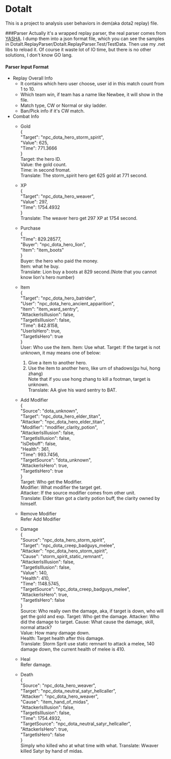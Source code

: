 DotaIt
======
This is a project to analysis user behaviors in dem(aka dota2 replay) file.


###Parser
Actually it's a wrapped replay parser, the real parser comes from [YASHA](https://github.com/dotabuff/yasha). I dump them into a json format file, which you can see the samples in DotaIt.ReplayParser/DotaIt.ReplayParser.Test/TestData. Then use my .net libs to reload it. Of course it waste lot of IO time, but there is no other solutions, I don't know GO lang.

####  Parser Input Format
  - Replay Overall Info
    - It contains which hero user choose, user id in this match count from 1 to 10.
    - Which team win, if team has a name like Newbee, it will show in the file.
    - Match type, CW or Normal or sky ladder.
    - Ban/Pick info if it's CW match.
  - Combat Info
    - Gold  
      {   
        "Target": "npc_dota_hero_storm_spirit",   
        "Value": 625,  
        "Time": 771.3666  
      }  
      Target: the hero ID.  
      Value: the gold count.  
      Time: in second fromat.  
      Translate: The storm_spirit hero get 625 gold at 771 second.

    - XP    
      {  
        "Target": "npc_dota_hero_weaver",  
        "Value": 297,  
        "Time": 1754.4932  
      }  
      Translate: The weaver hero get 297 XP at 1754 second.
    - Purchase  
      {  
        "Time": 829.28577,  
        "Buyer": "npc_dota_hero_lion",  
        "Item": "item_boots"  
      }  
      Buyer: the hero who paid the money.  
      Item: what he buy.  
      Translate: Lion buy a boots at 829 second.(Note that you cannot know lion's hero number)
      
    - Item  
      {  
        "Target": "npc_dota_hero_batrider",  
        "User": "npc_dota_hero_ancient_apparition",  
        "Item": "item_ward_sentry",  
        "AttackerIsIllusion": false,  
        "TargetIsIllusion": false,  
        "Time": 842.8158,  
        "UserIsHero": true,  
        "TargetIsHero": true  
      }  
      User: Who use the item.
      Item: Use what.
      Target: If the target is not unknown, it may means one of below:
      1. Give a item to another hero.
      2. Use the item to another hero, like urn of shadows(gu hui, hong zhang)  
      Note that if you use hong zhang to kill a  footman, target is unknown.  
      Translate: AA give his ward sentry to BAT.
      
    - Add Modifier  
      {  
        "Source": "dota_unknown",  
        "Target": "npc_dota_hero_elder_titan",  
        "Attacker": "npc_dota_hero_elder_titan",  
        "Modifier": "modifier_clarity_potion",  
        "AttackerIsIllusion": false,  
        "TargetIsIllusion": false,  
        "IsDebuff": false,  
        "Health": 361,  
        "Time": 993.7456,  
        "TargetSource": "dota_unknown",  
        "AttackerIsHero": true,  
        "TargetIsHero": true  
      }  
      Target: Who get the Modifier.  
      Modifier: What modifier the target get.  
      Attacker: If the source modifier comes from other unit.  
      Translate: Elder titan got a clarity potion buff, the clarity owned by himself.  
      
    - Remove Modifier  
      Refer Add Modifier  
      
    - Damage  
      {   
        "Source": "npc_dota_hero_storm_spirit",  
        "Target": "npc_dota_creep_badguys_melee",  
        "Attacker": "npc_dota_hero_storm_spirit",  
        "Cause": "storm_spirit_static_remnant",  
        "AttackerIsIllusion": false,  
        "TargetIsIllusion": false,  
        "Value": 140,  
        "Health": 410,  
        "Time": 1148.5745,  
        "TargetSource": "npc_dota_creep_badguys_melee",  
        "AttackerIsHero": true,  
        "TargetIsHero": false  
      }  
      Source: Who really own the damage, aka, if target is down, who will get the gold and exp.
      Target: Who get the damage.
      Attacker: Who did the damage to target.
      Cause: What cause the damage, skill, normal attack?  
      Value: How many damage down.  
      Health: Target health after this damage.  
      Translate: Storm Sprit use static remnant to attack a melee, 140 damage down, the current health of melee is 410.  
    
    - Heal  
      Refer damage.  
      
    - Death  
      {  
        "Source": "npc_dota_hero_weaver",  
        "Target": "npc_dota_neutral_satyr_hellcaller",  
        "Attacker": "npc_dota_hero_weaver",  
        "Cause": "item_hand_of_midas",  
        "AttackerIsIllusion": false,  
        "TargetIsIllusion": false,  
        "Time": 1754.4932,  
        "TargetSource": "npc_dota_neutral_satyr_hellcaller",  
        "AttackerIsHero": true,  
        "TargetIsHero": false  
      }  
      Simply who killed who at what time with what.
      Translate: Wwaver killed Satyr by hand of midas.
      
      


